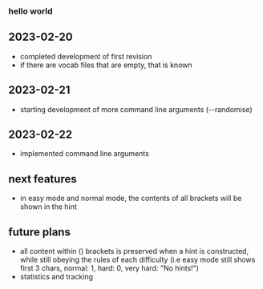 ### hello world

## 2023-02-20
- completed development of first revision
- if there are vocab files that are empty, that is known

## 2023-02-21
- starting development of more command line arguments (--randomise)

## 2023-02-22
- implemented command line arguments

## next features
- in easy mode and normal mode, the contents of all brackets will be shown in the hint

## future plans
- all content within () brackets is preserved when a hint is constructed, while still obeying the rules of each difficulty (i.e easy mode still shows first 3 chars, normal: 1, hard: 0, very hard: "No hints!")
- statistics and tracking
